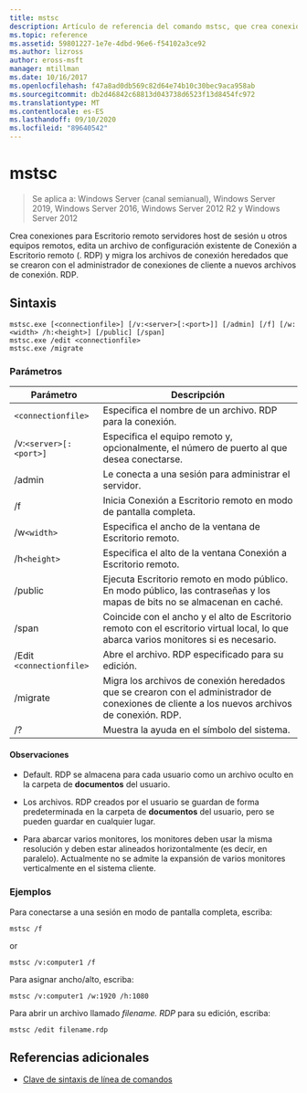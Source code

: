 ```yaml
---
title: mstsc
description: Artículo de referencia del comando mstsc, que crea conexiones a Escritorio remoto servidores host de sesión o a otros equipos remotos, edita un archivo de configuración existente de Conexión a Escritorio remoto (. RDP) y migra los archivos de conexión heredados que se crearon con el administrador de conexiones de cliente a los nuevos archivos de conexión. RDP.
ms.topic: reference
ms.assetid: 59801227-1e7e-4dbd-96e6-f54102a3ce92
ms.author: lizross
author: eross-msft
manager: mtillman
ms.date: 10/16/2017
ms.openlocfilehash: f47a8ad0db569c82d64e74b10c30bec9aca958ab
ms.sourcegitcommit: db2d46842c68813d043738d6523f13d8454fc972
ms.translationtype: MT
ms.contentlocale: es-ES
ms.lasthandoff: 09/10/2020
ms.locfileid: "89640542"
---
```

# <a name="mstsc"></a>mstsc

> Se aplica a: Windows Server (canal semianual), Windows Server 2019, Windows Server 2016, Windows Server 2012 R2 y Windows Server 2012

Crea conexiones para Escritorio remoto servidores host de sesión u otros equipos remotos, edita un archivo de configuración existente de Conexión a Escritorio remoto (. RDP) y migra los archivos de conexión heredados que se crearon con el administrador de conexiones de cliente a nuevos archivos de conexión. RDP.

## <a name="syntax"></a>Sintaxis

```
mstsc.exe [<connectionfile>] [/v:<server>[:<port>]] [/admin] [/f] [/w:<width> /h:<height>] [/public] [/span]
mstsc.exe /edit <connectionfile>
mstsc.exe /migrate
```

### <a name="parameters"></a>Parámetros

| Parámetro | Descripción |
| --------- | ------------|
| `<connectionfile>` | Especifica el nombre de un archivo. RDP para la conexión. |
| /v:`<server>[:<port>]` | Especifica el equipo remoto y, opcionalmente, el número de puerto al que desea conectarse. |
| /admin | Le conecta a una sesión para administrar el servidor. |
| /f | Inicia Conexión a Escritorio remoto en modo de pantalla completa. |
| /w`<width>` | Especifica el ancho de la ventana de Escritorio remoto. |
| /h`<height>` | Especifica el alto de la ventana Conexión a Escritorio remoto. |
| /public | Ejecuta Escritorio remoto en modo público. En modo público, las contraseñas y los mapas de bits no se almacenan en caché. |
| /span | Coincide con el ancho y el alto de Escritorio remoto con el escritorio virtual local, lo que abarca varios monitores si es necesario. |
| /Edit `<connectionfile>` | Abre el archivo. RDP especificado para su edición. |
| /migrate | Migra los archivos de conexión heredados que se crearon con el administrador de conexiones de cliente a los nuevos archivos de conexión. RDP. |
| /? | Muestra la ayuda en el símbolo del sistema. |

#### <a name="remarks"></a>Observaciones

- Default. RDP se almacena para cada usuario como un archivo oculto en la carpeta de **documentos** del usuario.

- Los archivos. RDP creados por el usuario se guardan de forma predeterminada en la carpeta de **documentos** del usuario, pero se pueden guardar en cualquier lugar.

- Para abarcar varios monitores, los monitores deben usar la misma resolución y deben estar alineados horizontalmente (es decir, en paralelo). Actualmente no se admite la expansión de varios monitores verticalmente en el sistema cliente.

### <a name="examples"></a>Ejemplos

Para conectarse a una sesión en modo de pantalla completa, escriba:

```
mstsc /f
```
or
```
mstsc /v:computer1 /f
```
Para asignar ancho/alto, escriba:

```
mstsc /v:computer1 /w:1920 /h:1080
```
Para abrir un archivo llamado *filename. RDP* para su edición, escriba:

```
mstsc /edit filename.rdp
```

## <a name="additional-references"></a>Referencias adicionales

- [Clave de sintaxis de línea de comandos](command-line-syntax-key.md)
